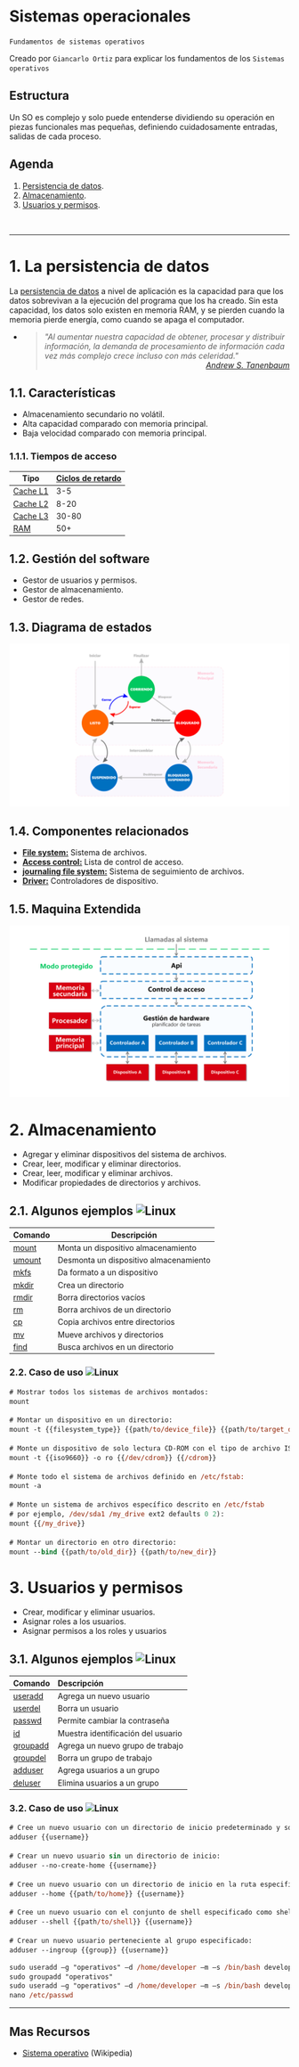 # Sistemas operacionales
<p><code>Fundamentos de sistemas operativos</code></p>
<p>Creado por <code>Giancarlo Ortiz</code> para explicar los fundamentos de los <code>Sistemas operativos</code></p>

## Estructura
Un SO es complejo y solo puede entenderse dividiendo su operación en piezas funcionales mas pequeñas, definiendo cuidadosamente entradas, salidas de cada proceso.

## Agenda
1. [Persistencia de datos](#1-persistencia-de-datos).
1. [Almacenamiento](#2-almacenamiento).
1. [Usuarios y permisos](#3-usuarios-y-permisos).

<br>

---
# 1. La persistencia de datos
La [persistencia de datos][1_0] a nivel de aplicación es la capacidad para que los datos sobrevivan a la ejecución del programa que los ha creado. Sin esta capacidad, los datos solo existen en memoria RAM, y se pierden cuando la memoria pierde energía, como cuando se apaga el computador.

* ><i>"Al aumentar nuestra capacidad de obtener, procesar y distribuir información, la demanda de procesamiento de información cada vez más complejo crece incluso con más celeridad."</i><br><cite style="display:block; text-align: right">
[Andrew S. Tanenbaum](https://es.wikipedia.org/wiki/Andrew_S._Tanenbaum)</cite>

[1_0]:https://es.wikipedia.org/wiki/Persistencia_(inform%C3%A1tica)#


## 1.1. Características
* Almacenamiento secundario no volátil.
* Alta capacidad comparado con memoria principal.
* Baja velocidad comparado con memoria principal.


### 1.1.1. Tiempos de acceso
| Tipo | [Ciclos de retardo][11_1] |
|---|---|
| [Cache L1][11_2] | 3-5 |
| [Cache L2][11_2] | 8-20 |
| [Cache L3][11_2] | 30-80 |
| [RAM][11_3] | 50+ |

[11_1]:https://en.wikipedia.org/wiki/Clock_rate
[11_2]:https://en.wikipedia.org/wiki/Cache_hierarchy
[11_3]:https://en.wikipedia.org/wiki/Random-access_memory


## 1.2. Gestión del software
* Gestor de usuarios y permisos.
* Gestor de almacenamiento.
* Gestor de redes.


## 1.3. Diagrama de estados
![diagrama de estado](img/process_state_secondary.svg "Estados de una tarea")


## 1.4. Componentes relacionados
* [__File system:__][14_1] Sistema de archivos.
* [__Access control:__][14_2] Lista de control de acceso.
* [__journaling file system:__][14_3] Sistema de seguimiento de archivos.
* [__Driver:__][14_4] Controladores de dispositivo.

[14_1]:https://es.wikipedia.org/wiki/Sistema_de_archivos
[14_2]:https://es.wikipedia.org/wiki/Lista_de_control_de_acceso
[14_3]:https://es.wikipedia.org/wiki/Journaling
[14_4]:https://es.wikipedia.org/wiki/Controlador_de_dispositivo


## 1.5. Maquina Extendida
![mapa de procesos so](img/extended_machine_secondary.svg "Procesos maquina extendida")


# 2. Almacenamiento
* Agregar y eliminar dispositivos del sistema de archivos.
* Crear, leer, modificar y eliminar directorios.
* Crear, leer, modificar y eliminar archivos.
* Modificar propiedades de directorios y archivos.


## 2.1. Algunos ejemplos <img title="Linux" width="12" src="https://cdn.jsdelivr.net/gh/devicons/devicon/icons/linux/linux-original.svg"/>

| Comando |	Descripción |
|---|---|
| [mount][man_9] | Monta un dispositivo almacenamiento |
| [umount][man_10] | Desmonta un dispositivo almacenamiento |
| [mkfs][man_11] | Da formato a un dispositivo |
| [mkdir][man_12] | Crea un directorio |
| [rmdir][man_13] | Borra directorios vacíos |
| [rm][man_14] | Borra archivos de un directorio |
| [cp][man_15] | Copia archivos entre directorios |
| [mv][man_16] | Mueve archivos y directorios |
| [find][man_17] | Busca archivos en un directorio |

[man_9]:http://www.polarhome.com/service/man/?qf=mount&af=0&sf=0&of=Ubuntu&tf=2
[man_10]:http://www.polarhome.com/service/man/?qf=umount&af=0&sf=0&of=Ubuntu&tf=2
[man_11]:http://www.polarhome.com/service/man/?qf=mkfs&af=0&sf=0&of=Ubuntu&tf=2
[man_12]:http://www.polarhome.com/service/man/?qf=mkdir&af=0&sf=0&of=Ubuntu&tf=2
[man_13]:http://www.polarhome.com/service/man/?qf=rmdir&af=0&sf=0&of=Ubuntu&tf=2
[man_14]:http://www.polarhome.com/service/man/?qf=rm&af=0&sf=0&of=Ubuntu&tf=2
[man_15]:http://www.polarhome.com/service/man/?qf=cp&af=0&sf=0&of=Ubuntu&tf=2
[man_16]:http://www.polarhome.com/service/man/?qf=mv&af=0&sf=0&of=Ubuntu&tf=2
[man_17]:http://www.polarhome.com/service/man/?qf=find&af=0&sf=0&of=Ubuntu&tf=2


### 2.2. Caso de uso <img title="Linux" width="12" src="https://cdn.jsdelivr.net/gh/devicons/devicon/icons/linux/linux-original.svg"/>

```ps
# Mostrar todos los sistemas de archivos montados:
mount

# Montar un dispositivo en un directorio:
mount -t {{filesystem_type}} {{path/to/device_file}} {{path/to/target_directory}}

# Monte un dispositivo de solo lectura CD-ROM con el tipo de archivo ISO9660 en /cdrom:
mount -t {{iso9660}} -o ro {{/dev/cdrom}} {{/cdrom}}

# Monte todo el sistema de archivos definido en /etc/fstab:
mount -a

# Monte un sistema de archivos específico descrito en /etc/fstab 
# por ejemplo, /dev/sda1 /my_drive ext2 defaults 0 2):
mount {{/my_drive}}

# Montar un directorio en otro directorio:
mount --bind {{path/to/old_dir}} {{path/to/new_dir}}
```


# 3. Usuarios y permisos
* Crear, modificar y eliminar usuarios.
* Asignar roles a los usuarios.
* Asignar permisos a los roles y usuarios 


## 3.1. Algunos ejemplos <img title="Linux" width="12" src="https://cdn.jsdelivr.net/gh/devicons/devicon/icons/linux/linux-original.svg"/>

| Comando |	Descripción |
|:---|:---|
| [useradd][man_1] | Agrega un nuevo usuario |
| [userdel][man_2] | Borra un usuario |
| [passwd][man_3]  | Permite cambiar la contraseña |
| [id][man_4] | Muestra identificación del usuario |
| [groupadd][man_5] | Agrega un nuevo grupo de trabajo |
| [groupdel][man_6] | Borra un grupo de trabajo |
| [adduser][man_7] | Agrega usuarios a un grupo |
| [deluser][man_8] | Elimina usuarios a un grupo |

[man_1]:http://www.polarhome.com/service/man/?qf=useradd&af=0&sf=0&of=Ubuntu&tf=2
[man_2]:http://www.polarhome.com/service/man/?qf=userdel&af=0&sf=0&of=Ubuntu&tf=2
[man_3]:http://www.polarhome.com/service/man/?qf=passwd&af=0&sf=0&of=Ubuntu&tf=2
[man_4]:http://www.polarhome.com/service/man/?qf=id&af=0&sf=0&of=Ubuntu&tf=2
[man_5]:http://www.polarhome.com/service/man/?qf=groupadd&af=0&sf=0&of=Ubuntu&tf=2
[man_6]:http://www.polarhome.com/service/man/?qf=groupdel&af=0&sf=0&of=Ubuntu&tf=2
[man_7]:http://www.polarhome.com/service/man/?qf=adduser&af=0&sf=0&of=Ubuntu&tf=2
[man_8]:http://www.polarhome.com/service/man/?qf=deluser&af=0&sf=0&of=Ubuntu&tf=2


### 3.2. Caso de uso <img title="Linux" width="12" src="https://cdn.jsdelivr.net/gh/devicons/devicon/icons/linux/linux-original.svg"/>


```ps
# Cree un nuevo usuario con un directorio de inicio predeterminado y solicite al usuario que establezca una contraseña:
adduser {{username}}

# Crear un nuevo usuario sin un directorio de inicio:
adduser --no-create-home {{username}}

# Cree un nuevo usuario con un directorio de inicio en la ruta especificada:
adduser --home {{path/to/home}} {{username}}

# Cree un nuevo usuario con el conjunto de shell especificado como shell de inicio de sesión:
adduser --shell {{path/to/shell}} {{username}}

# Crear un nuevo usuario perteneciente al grupo especificado:
adduser --ingroup {{group}} {{username}}
```


```ps
sudo useradd –g "operativos" –d /home/developer –m –s /bin/bash developer
sudo groupadd "operativos"
sudo useradd –g "operativos" –d /home/developer –m –s /bin/bash developer
nano /etc/passwd
```

---
## Mas Recursos
- [Sistema operativo](https://es.wikipedia.org/wiki/Sistema_operativo) (Wikipedia)